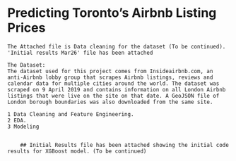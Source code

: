 # Predicting Toronto’s Airbnb Listing Prices

	The Attached file is Data cleaning for the dataset (To be continued).
	'Initial results Mar26' file has been attached
	
	The Dataset:
	The dataset used for this project comes from Insideairbnb.com, an anti-Airbnb lobby group that scrapes Airbnb listings, reviews and calendar data for multiple cities around the world. The dataset was scraped on 9 April 2019 and contains information on all London Airbnb listings that were live on the site on that date. A GeoJSON file of London borough boundaries was also downloaded from the same site.
	
	1 Data Cleaning and Feature Engineering.
	2 EDA.
	3 Modeling
        
        
        ## Initial Results file has been attached showing the initial code results for XGBoost model. (To be continued)
